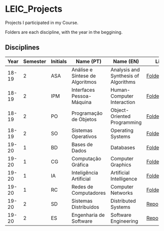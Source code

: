 # LEIC_Projects
Projects I participated in my Course.

Folders are each discipline, with the year in the beggining.

## Disciplines
Year | Semester | Initials | Name (PT) | Name (EN) | Link
--- | - | --- | ------ | ------ | -
18-19 | 2 | ASA | Análise e Síntese de Algoritmos | Analysis and Synthesis of Algorithms | [Folder](<18-19 - ASA>)
18-19 | 2 | IPM | Interfaces Pessoa-Máquina | Human-Computer Interaction | [Folder](<18-19 - IPM>)
18-19 | 2 | PO  | Programação de Objetos | Object-Oriented Programming | [Folder](<18-19 - PO>)
18-19 | 2 | SO  | Sistemas Operativos | Operating Systems | [Folder](<18-19 - SO>)
19-20 | 1 | BD  | Bases de Dados | Databases | [Folder](<19-20 - BD>)
19-20 | 1 | CG  | Computação Gráfica | Computer Graphics | [Folder](<19-20 - CG>)/[Repo](https://github.com/masterzeus05/CG_19-20)
19-20 | 1 | IA  | Inteligência Artificial | Artificial Intelligence | [Folder](<19-20 - IA>)
19-20 | 1 | RC  | Redes de Computadores | Computer Networks | [Folder](<19-20 - RC>)
19-20 | 2 | SD  | Sistemas Distribuídos | Distributed Systems | [Repo](https://github.com/masterzeus05/SD_19-20)
19-20 | 2 | ES  | Engenharia de Software | Software Engineering | [Repo](https://github.com/masterzeus05/ES_19-20)